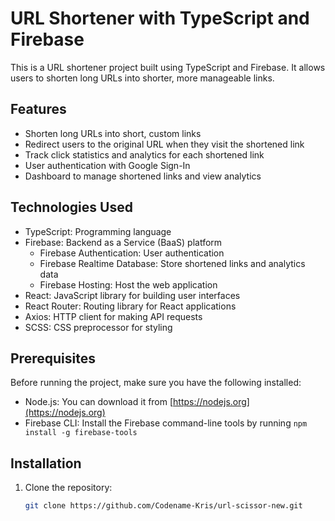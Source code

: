 # URL Shortener with TypeScript and Firebase

This is a URL shortener project built using TypeScript and Firebase. It allows users to shorten long URLs into shorter, more manageable links.

## Features

- Shorten long URLs into short, custom links
- Redirect users to the original URL when they visit the shortened link
- Track click statistics and analytics for each shortened link
- User authentication with Google Sign-In
- Dashboard to manage shortened links and view analytics

## Technologies Used

- TypeScript: Programming language
- Firebase: Backend as a Service (BaaS) platform
  - Firebase Authentication: User authentication
  - Firebase Realtime Database: Store shortened links and analytics data
  - Firebase Hosting: Host the web application
- React: JavaScript library for building user interfaces
- React Router: Routing library for React applications
- Axios: HTTP client for making API requests
- SCSS: CSS preprocessor for styling

## Prerequisites

Before running the project, make sure you have the following installed:

- Node.js: You can download it from [https://nodejs.org](https://nodejs.org)
- Firebase CLI: Install the Firebase command-line tools by running `npm install -g firebase-tools`

## Installation

1. Clone the repository:

   ```bash
   git clone https://github.com/Codename-Kris/url-scissor-new.git

